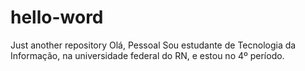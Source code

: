 # hello-word
Just another repository
Olá, Pessoal
Sou estudante de Tecnologia da Informação, na universidade federal do RN,
e estou no 4º período.   
